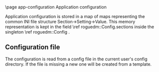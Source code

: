 \page app-configuration Application configuration

Application configuration is stored in a map of maps representing the
common INI file structure Section->Setting->Value. This memory representation
is kept in the field \ref roguedm::Config.sections inside the singleton
\ref roguedm::Config .

## Configuration file

The configuration is read from a config file in the current user's config
directory. If the file is missing a new one will be created from a template.
